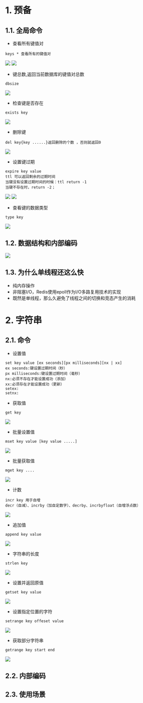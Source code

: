 # 1. 预备
## 1.1. 全局命令
- 查看所有键值对
```
keys * 查看所有的键值对
```
![](_v_images/_1565014811_28014.png)
![](_v_images/_1565014829_22243.png)

- 键总数,返回当前数据库的键值对总数
```
dbsize
```
![](_v_images/_1565014987_32457.png)

- 检查键是否存在
```
exists key
```
![](_v_images/_1565015158_31925.png)

-  删除键
```
del key{key ......}返回删除的个数 ，否则就返回0
```
![](_v_images/_1565015372_31430.png)

- 设置键过期
```
expire key value
ttl 可以返回剩余的过期时间
当键没有设置过期时间的时候：ttl return -1
当键不存在时，return -2；
```
![](_v_images/_1565015597_20230.png)
![](_v_images/_1565015645_1312.png)

- 查看键的数据类型
```
type key
```
![](_v_images/_1565015743_12211.png)


## 1.2. 数据结构和内部编码

![](_v_images/_1565016153_29095.png)

## 1.3. 为什么单线程还这么快

- 纯内存操作
- 非阻塞I/O，Redis使用epoll作为I/O多路复用技术的实现
- 既然是单线程，那么久避免了线程之间的切换和竞态产生的消耗

# 2. 字符串
## 2.1. 命令
- 设置值
```
set key value [ex seconds][px milliseconds][nx | xx]
ex seconds:键设置过期时间（秒）
px milliseconds:键设置过期时间（毫秒）
nx:必须不存在才能设置成功（添加）
xx:必须存在才能设置成功（更新）
setex:
setnx:
```
- 获取值
```
get key
```
![](_v_images/_1565018555_22744.png)

- 批量设置值
```
mset key value [key value .....]
```
![](_v_images/_1565018657_17707.png)

- 批量获取值
```
mget key ....
```
![](_v_images/_1565018726_23658.png)

- 计数
```
incr key 用于自增
decr（自减）、incrby（加自定数字）、decrby、incrbyfloat（自增浮点数）
```
![](_v_images/_1565018872_31795.png)

- 追加值
```
append key value
```
![](_v_images/_1565019090_15801.png)

- 字符串的长度
```
strlen key
```
![](_v_images/_1565019147_25146.png)
- 设置并返回原值
```
getset key value 
```
![](_v_images/_1565019200_5743.png)
- 设置指定位置的字符
```
setrange key offeset value 
```
![](_v_images/_1565019272_15830.png)
- 获取部分字符串
```
getrange key start end
```
![](_v_images/_1565019333_16382.png)
## 2.2. 内部编码
## 2.3. 使用场景